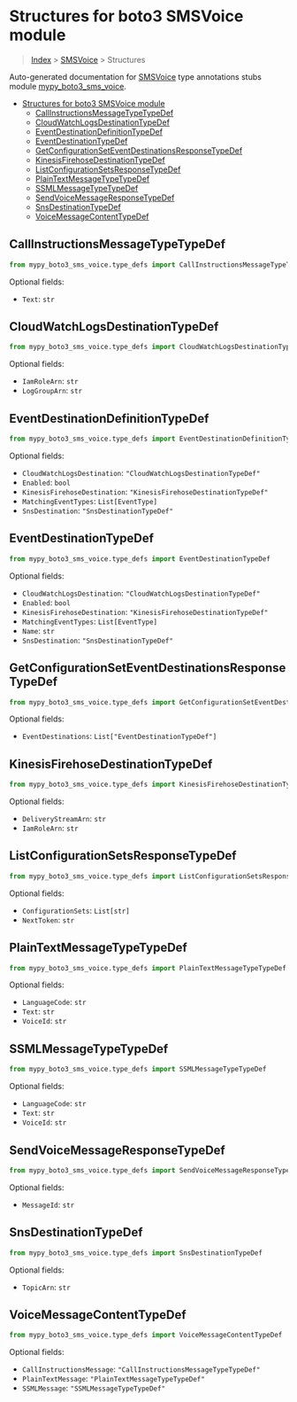 # Structures for boto3 SMSVoice module

> [Index](../index.md) > [SMSVoice](./index.md) > Structures

Auto-generated documentation for [SMSVoice](https://boto3.amazonaws.com/v1/documentation/api/latest/reference/services/sms-voice.html#SMSVoice)
type annotations stubs module [mypy_boto3_sms_voice](https://pypi.org/project/mypy-boto3-sms-voice/).

- [Structures for boto3 SMSVoice module](#structures-for-boto3-smsvoice-module)
  - [CallInstructionsMessageTypeTypeDef](#callinstructionsmessagetypetypedef)
  - [CloudWatchLogsDestinationTypeDef](#cloudwatchlogsdestinationtypedef)
  - [EventDestinationDefinitionTypeDef](#eventdestinationdefinitiontypedef)
  - [EventDestinationTypeDef](#eventdestinationtypedef)
  - [GetConfigurationSetEventDestinationsResponseTypeDef](#getconfigurationseteventdestinationsresponsetypedef)
  - [KinesisFirehoseDestinationTypeDef](#kinesisfirehosedestinationtypedef)
  - [ListConfigurationSetsResponseTypeDef](#listconfigurationsetsresponsetypedef)
  - [PlainTextMessageTypeTypeDef](#plaintextmessagetypetypedef)
  - [SSMLMessageTypeTypeDef](#ssmlmessagetypetypedef)
  - [SendVoiceMessageResponseTypeDef](#sendvoicemessageresponsetypedef)
  - [SnsDestinationTypeDef](#snsdestinationtypedef)
  - [VoiceMessageContentTypeDef](#voicemessagecontenttypedef)

## CallInstructionsMessageTypeTypeDef

```python
from mypy_boto3_sms_voice.type_defs import CallInstructionsMessageTypeTypeDef
```




Optional fields:
- `Text`: `str`


## CloudWatchLogsDestinationTypeDef

```python
from mypy_boto3_sms_voice.type_defs import CloudWatchLogsDestinationTypeDef
```




Optional fields:
- `IamRoleArn`: `str`
- `LogGroupArn`: `str`


## EventDestinationDefinitionTypeDef

```python
from mypy_boto3_sms_voice.type_defs import EventDestinationDefinitionTypeDef
```




Optional fields:
- `CloudWatchLogsDestination`: `"CloudWatchLogsDestinationTypeDef"`
- `Enabled`: `bool`
- `KinesisFirehoseDestination`: `"KinesisFirehoseDestinationTypeDef"`
- `MatchingEventTypes`: `List[EventType]`
- `SnsDestination`: `"SnsDestinationTypeDef"`


## EventDestinationTypeDef

```python
from mypy_boto3_sms_voice.type_defs import EventDestinationTypeDef
```




Optional fields:
- `CloudWatchLogsDestination`: `"CloudWatchLogsDestinationTypeDef"`
- `Enabled`: `bool`
- `KinesisFirehoseDestination`: `"KinesisFirehoseDestinationTypeDef"`
- `MatchingEventTypes`: `List[EventType]`
- `Name`: `str`
- `SnsDestination`: `"SnsDestinationTypeDef"`


## GetConfigurationSetEventDestinationsResponseTypeDef

```python
from mypy_boto3_sms_voice.type_defs import GetConfigurationSetEventDestinationsResponseTypeDef
```




Optional fields:
- `EventDestinations`: `List["EventDestinationTypeDef"]`


## KinesisFirehoseDestinationTypeDef

```python
from mypy_boto3_sms_voice.type_defs import KinesisFirehoseDestinationTypeDef
```




Optional fields:
- `DeliveryStreamArn`: `str`
- `IamRoleArn`: `str`


## ListConfigurationSetsResponseTypeDef

```python
from mypy_boto3_sms_voice.type_defs import ListConfigurationSetsResponseTypeDef
```




Optional fields:
- `ConfigurationSets`: `List[str]`
- `NextToken`: `str`


## PlainTextMessageTypeTypeDef

```python
from mypy_boto3_sms_voice.type_defs import PlainTextMessageTypeTypeDef
```




Optional fields:
- `LanguageCode`: `str`
- `Text`: `str`
- `VoiceId`: `str`


## SSMLMessageTypeTypeDef

```python
from mypy_boto3_sms_voice.type_defs import SSMLMessageTypeTypeDef
```




Optional fields:
- `LanguageCode`: `str`
- `Text`: `str`
- `VoiceId`: `str`


## SendVoiceMessageResponseTypeDef

```python
from mypy_boto3_sms_voice.type_defs import SendVoiceMessageResponseTypeDef
```




Optional fields:
- `MessageId`: `str`


## SnsDestinationTypeDef

```python
from mypy_boto3_sms_voice.type_defs import SnsDestinationTypeDef
```




Optional fields:
- `TopicArn`: `str`


## VoiceMessageContentTypeDef

```python
from mypy_boto3_sms_voice.type_defs import VoiceMessageContentTypeDef
```




Optional fields:
- `CallInstructionsMessage`: `"CallInstructionsMessageTypeTypeDef"`
- `PlainTextMessage`: `"PlainTextMessageTypeTypeDef"`
- `SSMLMessage`: `"SSMLMessageTypeTypeDef"`


